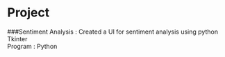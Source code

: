 # Project
###Sentiment Analysis :
	Created a UI for sentiment analysis using python Tkinter  
	Program : Python  
